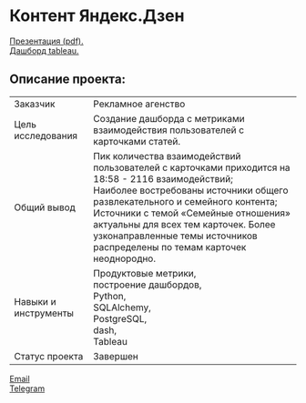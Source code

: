 # Контент Яндекс.Дзен

[Презентация (pdf).](https://github.com/data-analyst-mr/yandex-projects/blob/main/zen/present_zen.pdf)<br/>
[Дашборд tableau.](https://public.tableau.com/app/profile/mikhail7479/viz/Dashboard_Zen_16456282648980/Dashboard1?publish=yes)<br/>

## Описание проекта:
|   |  |
|---------------|-------------------|
|Заказчик | Рекламное агенство|
|Цель исследования| Создание дашборда с метриками взаимодействия пользователей с карточками статей.|
|Общий вывод|Пик количества взаимодействий пользователей с карточками приходится на 18:58 - 2116 взаимодействий;<br/>Наиболее востребованы источники общего развлекательного и семейного контента;<br/>Источники с темой «Семейные отношения» актуальны для всех тем карточек. Более узконаправленные темы источников распределены по темам карточек неоднородно.|
|Навыки и инструменты|Продуктовые метрики,<br/>построение дашбордов,<br/>Python,<br/>SQLAlchemy,<br/>PostgreSQL,<br/>dash,<br/>Tableau|
|Статус проекта| Завершен|


[Email](mailto:bond_1982@bk.ru)<br/>
[Telegram](https://t.me/mshestakov1982)
